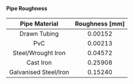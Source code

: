 <h4>Pipe Roughness</h4></P>

Pipe Material | Roughness [mm] |
:-----------: | :-----------: |
Drawn Tubing    | 0.00152        
PvC         | 0.00213
Steel/Wrought Iron|0.04572
Cast Iron |0.25908
Galvanised Steel/Iron |0.15240        